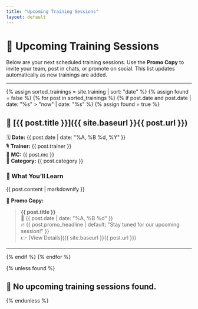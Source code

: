 ```yaml
---
title: "Upcoming Training Sessions"
layout: default
---
```


# 📆 Upcoming Training Sessions

Below are your next scheduled training sessions. Use the **Promo Copy** to invite your team, post in chats, or promote on social. This list updates automatically as new trainings are added.

---

{% assign sorted_trainings = site.training | sort: "date" %}
{% assign found = false %}
{% for post in sorted_trainings %}
  {% if post.date and post.date | date: "%s" > "now" | date: "%s" %}
    {% assign found = true %}

## 🔹 [{{ post.title }}]({{ site.baseurl }}{{ post.url }})
🗓️ **Date:** {{ post.date | date: "%A, %B %d, %Y" }}  
🎙️ **Trainer:** {{ post.trainer }}  
🎤 **MC:** {{ post.mc }}  
🎯 **Category:** {{ post.category }}  

### 🧠 What You’ll Learn
{{ post.content | markdownify }}

🧾 **Promo Copy:**

> **{{ post.title }}**  
> 📅 {{ post.date | date: "%A, %B %d" }}  
> 🔥 {{ post.promo_headline | default: "Stay tuned for our upcoming session!" }}  
> 👉 [View Details]({{ site.baseurl }}{{ post.url }})

---

  {% endif %}
{% endfor %}

{% unless found %}
## 🙅 No upcoming training sessions found.
{% endunless %}
